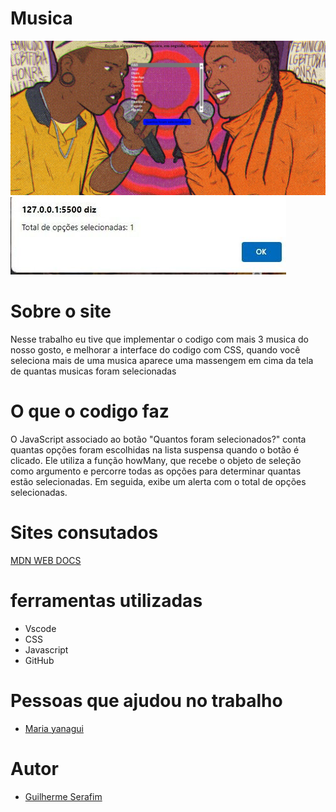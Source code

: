 # Musica
![teladelogin](musica.jpeg)
![teladelogin](whatss.jpg)

# Sobre o site
Nesse trabalho eu tive que implementar o codigo com mais 3 musica do nosso gosto, e melhorar a interface do codigo com CSS, quando você seleciona mais de uma musica aparece uma massengem em cima da tela de quantas musicas foram selecionadas

# O que o codigo faz
 O JavaScript associado ao botão "Quantos foram selecionados?" conta quantas opções foram escolhidas na lista suspensa quando o botão é clicado. Ele utiliza a função howMany, que recebe o objeto de seleção como argumento e percorre todas as opções para determinar quantas estão selecionadas. Em seguida, exibe um alerta com o total de opções selecionadas.

 # Sites consutados
 [MDN WEB DOCS](https://developer.mozilla.org/pt-BR/docs/Web/JavaScript/Guide/Control_flow_and_error_handling) 

 # ferramentas utilizadas 
 * Vscode
 * CSS
 * Javascript
 * GitHub

# Pessoas que ajudou no trabalho 
* [Maria yanagui]( https://github.com/mariayanagui)

# Autor
* [Guilherme Serafim](https://github.com/Guilimas2)



